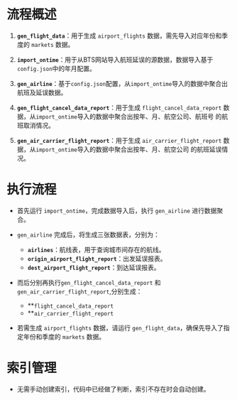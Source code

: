 # 流程概述

1. **`gen_flight_data`**：用于生成 `airport_flights` 数据，需先导入对应年份和季度的 `markets` 数据。

2. **`import_ontime`**：用于从BTS网站导入航班延误的源数据，数据导入基于`config.json`中的年月配置。
   
3. **`gen_airline`**：基于`config.json`配置，从`import_ontime`导入的数据中聚合出航班及延误数据。

4. **`gen_flight_cancel_data_report`**：用于生成 `flight_cancel_data_report` 数据，从`import_ontime`导入的数据中聚合出按年、月、航空公司、航班号 的航班取消情况。
 
5. **`gen_air_carrier_flight_report`**：用于生成 `air_carrier_flight_report` 数据，从`import_ontime`导入的数据中聚合出按年、月、航空公司 的航班延误情况。
# 执行流程

- 首先运行 `import_ontime`，完成数据导入后，执行 `gen_airline` 进行数据聚合。
- `gen_airline` 完成后，将生成三张数据表，分别为：

  - **`airlines`**：航线表，用于查询城市间存在的航线。
  - **`origin_airport_flight_report`**：出发延误报表。
  - **`dest_airport_flight_report`**：到达延误报表。

- 而后分别再执行`gen_flight_cancel_data_report` 和 `gen_air_carrier_flight_report`,分别生成：

  - **`flight_cancel_data_report`
  - **`air_carrier_flight_report`

- 若需生成 `airport_flights` 数据，请运行 `gen_flight_data`，确保先导入了指定年份和季度的 `markets` 数据。

# 索引管理

- 无需手动创建索引，代码中已经做了判断，索引不存在时会自动创建。
